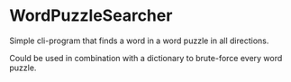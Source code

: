 # WordPuzzleSearcher
Simple cli-program that finds a word in a word puzzle in all directions.

Could be used in combination with a dictionary to brute-force every word puzzle.
